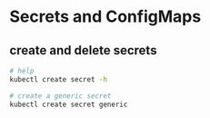 # Secrets and ConfigMaps

## create and delete secrets

```bash
# help
kubectl create secret -h

# create a generic secret
kubectl create secret generic 
```
